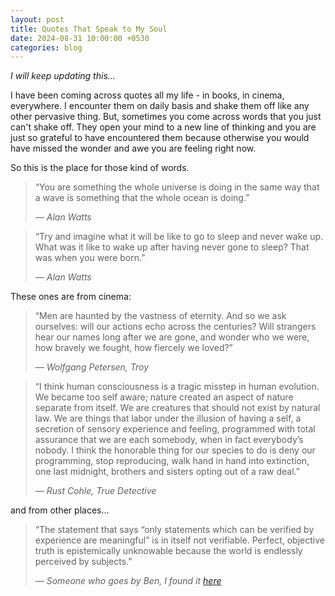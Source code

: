 ```yaml
---
layout: post
title: Quotes That Speak to My Soul
date: 2024-08-31 10:00:00 +0530
categories: blog
---
```


<i> I will keep updating this... </i>

<p>I have been coming across quotes all my life - in books, in cinema, everywhere. I encounter them on daily basis and shake them off like any other pervasive thing. But, sometimes you come across words that you just can't shake off. They open your mind to a new line of thinking and you are just so grateful to have encountered them because otherwise you would have missed the wonder and awe you are feeling right now.</p>

<p>So this is the place for those kind of words.</p>

<blockquote>
  <p>“You are something the whole universe is doing in the same way that a wave is something that the whole ocean is doing.”</p>
  <cite>— Alan Watts</cite>
</blockquote>

<blockquote>
  <p>“Try and imagine what it will be like to go to sleep and never wake up. What was it like to wake up after having never gone to sleep? That was when you were born.”</p>
  <cite>— Alan Watts</cite>
</blockquote>

<p>These ones are from cinema:</p>

<blockquote>
  <p>“Men are haunted by the vastness of eternity. And so we ask ourselves: will our actions echo across the centuries? Will strangers hear our names long after we are gone, and wonder who we were, how bravely we fought, how fiercely we loved?”</p>
  <cite>— Wolfgang Petersen, Troy</cite>
</blockquote>

<blockquote>
  <p>“I think human consciousness is a tragic misstep in human evolution. We became too self aware; nature created an aspect of nature separate from itself. We are creatures that should not exist by natural law. We are things that labor under the illusion of having a self, a secretion of sensory experience and feeling, programmed with total assurance that we are each somebody, when in fact everybody’s nobody. I think the honorable thing for our species to do is deny our programming, stop reproducing, walk hand in hand into extinction, one last midnight, brothers and sisters opting out of a raw deal.”
  </p>
  <cite>— Rust Cohle, True Detective</cite>
</blockquote>

<p>and from other places...</p>

<blockquote>
  <p>“The statement that says “only statements which can be verified by experience are meaningful” is in itself not verifiable. Perfect, objective truth is epistemically unknowable because the world is endlessly perceived by subjects.”</p>
  <cite>— Someone who goes by Ben, I found it <a href="https://thinkingdeeply.medium.com/is-the-question-why-is-there-anything-at-all-actually-meaningless-1c8f2ce96703">here</a></cite>
</blockquote>